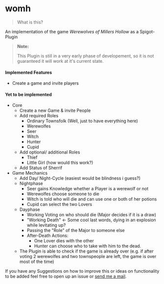 # womh

> What is this?

An implementation of the game *Werewolves of Millers Hollow* as a Spigot-Plugin

> **Note:**
> 
> This Plugin is still in a very early phase of developement, so it is not guaranteed it will work at it's current state.

#### Implemented Features

* Create a game and invite players

#### Yet to be implemented

* Core
  * Create a new Game & invite People
  * Add required Roles
    * Ordinary Townsfolk (Well, just to have everything here)
    * Werewolfes
    * Seer
    * Witch
    * Hunter
    * Cupid
  * Add optional/ additional Roles
    * Thief
    * Little Girl (how would this work?)
  * Add Status of Sherrif
* Game Mechanics
  * Add Day/ Night-Cycle (easiest would be blindness i guess?)
  * Nightphase
    * Seer gains Knowledge whether a Player is a werewolf or not
    * Werewolfes choose someone to die
    * Witch is told who will die and can use one or both of her potions
    * Cupid can select the two Lovers
  * Dayphase
    * Working Voting on who should die (Major decides if it is a draw)
    * "Working Death" <- Some cool last words, dying in an explosion while levitating up?
    * Passing the "Role" of the Major to someone else
    * After-Death Actions:
      * One Lover dies with the other
      * Hunter can choose who to take with him to the dead.
  *  The Plugin is able to check if the game is already over (e.g. if after voting 2 werewolfes and two townspeople are left, the game is over most of the time)
  
If you have any Suggestions on how to improve this or ideas on functionality to be added feel free to open up an issue or [send me a mail](mailto:cinex.mail@web.de).
